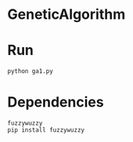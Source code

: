 # GeneticAlgorithm
# Run
```
python ga1.py
```

# Dependencies
```
fuzzywuzzy
pip install fuzzywuzzy
```
